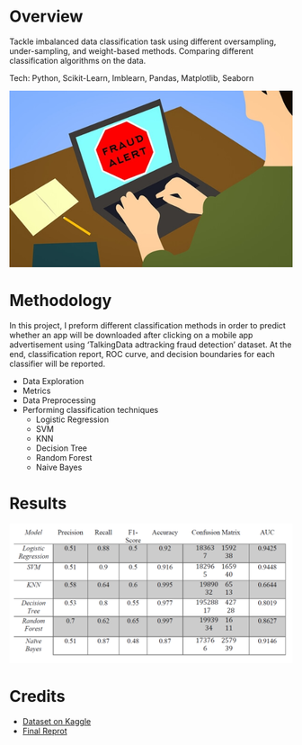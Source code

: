 # Overview
Tackle imbalanced data classification task using different oversampling, under-sampling, and weight-based methods. Comparing different classification algorithms on the data.
 
Tech: Python, Scikit-Learn, Imblearn, Pandas, Matplotlib, Seaborn

![](images/fraud.jpg)

# Methodology
In this project, I preform different classification methods in order to predict whether an app will be downloaded after clicking on a mobile app advertisement using ‘TalkingData adtracking fraud detection’ dataset. At the end, classification report, ROC curve, and decision boundaries for each classifier will be reported.

- Data Exploration
- Metrics
- Data Preprocessing
- Performing classification techniques
    - Logistic Regression
    - SVM
    - KNN
    - Decision Tree
    - Random Forest
    - Naive Bayes

# Results
![](images/models_evaluations.png)

# Credits
- [Dataset on Kaggle](https://www.kaggle.com/c/talkingdata-adtracking-fraud-detection/data)
- [Final Reprot](report-fraud-detection.pdf)